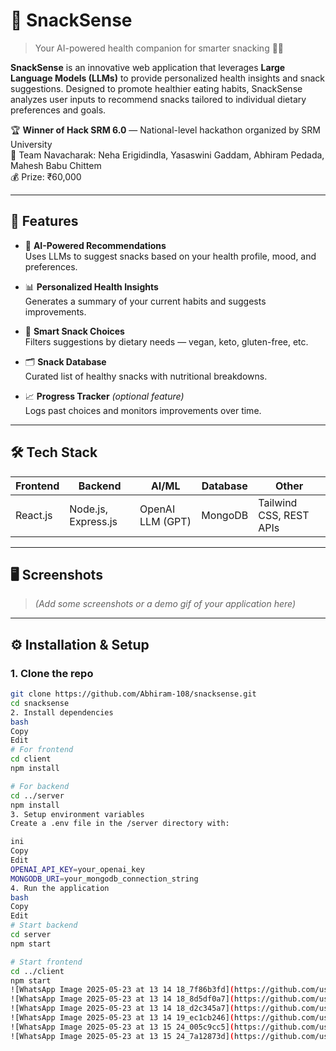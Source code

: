 # 🧠 SnackSense

> Your AI-powered health companion for smarter snacking 🍎🍫

**SnackSense** is an innovative web application that leverages **Large Language Models (LLMs)** to provide personalized health insights and snack suggestions. Designed to promote healthier eating habits, SnackSense analyzes user inputs to recommend snacks tailored to individual dietary preferences and goals.

🏆 **Winner of Hack SRM 6.0** — National-level hackathon organized by SRM University  
👥 Team Navacharak: Neha Erigidindla, Yasaswini Gaddam, Abhiram Pedada, Mahesh Babu Chittem  
💰 Prize: ₹60,000

---

## 🚀 Features

- 🧠 **AI-Powered Recommendations**  
  Uses LLMs to suggest snacks based on your health profile, mood, and preferences.

- 📊 **Personalized Health Insights**  
  Generates a summary of your current habits and suggests improvements.

- 🥗 **Smart Snack Choices**  
  Filters suggestions by dietary needs — vegan, keto, gluten-free, etc.

- 🗂️ **Snack Database**  
  Curated list of healthy snacks with nutritional breakdowns.

- 📈 **Progress Tracker** *(optional feature)*  
  Logs past choices and monitors improvements over time.

---

## 🛠️ Tech Stack

| Frontend       | Backend       | AI/ML           | Database        | Other         |
|----------------|----------------|------------------|------------------|---------------|
| React.js       | Node.js, Express.js | OpenAI LLM (GPT) | MongoDB          | Tailwind CSS, REST APIs |

---

## 🖥️ Screenshots

> *(Add some screenshots or a demo gif of your application here)*

---

## ⚙️ Installation & Setup

### 1. Clone the repo
```bash
git clone https://github.com/Abhiram-108/snacksense.git
cd snacksense
2. Install dependencies
bash
Copy
Edit
# For frontend
cd client
npm install

# For backend
cd ../server
npm install
3. Setup environment variables
Create a .env file in the /server directory with:

ini
Copy
Edit
OPENAI_API_KEY=your_openai_key
MONGODB_URI=your_mongodb_connection_string
4. Run the application
bash
Copy
Edit
# Start backend
cd server
npm start

# Start frontend
cd ../client
npm start
![WhatsApp Image 2025-05-23 at 13 14 18_7f86b3fd](https://github.com/user-attachments/assets/26d7a17d-ae91-4ccf-addf-7516a69c6207)
![WhatsApp Image 2025-05-23 at 13 14 18_8d5df0a7](https://github.com/user-attachments/assets/f2803046-2ad0-48ec-be98-d638e4134d0a)
![WhatsApp Image 2025-05-23 at 13 14 18_d2c345a7](https://github.com/user-attachments/assets/e49bd8e6-3fc0-47ac-9acc-af0cdfa47135)
![WhatsApp Image 2025-05-23 at 13 14 19_ec1cb246](https://github.com/user-attachments/assets/15427a28-c30f-4fb4-b5ab-45ca21dbd767)
![WhatsApp Image 2025-05-23 at 13 15 24_005c9cc5](https://github.com/user-attachments/assets/2ce835f5-34c6-4754-8f43-d715abac9eea)
![WhatsApp Image 2025-05-23 at 13 15 24_7a12873d](https://github.com/user-attachments/assets/c82bf400-be56-4829-962f-d0a436a7077c)





